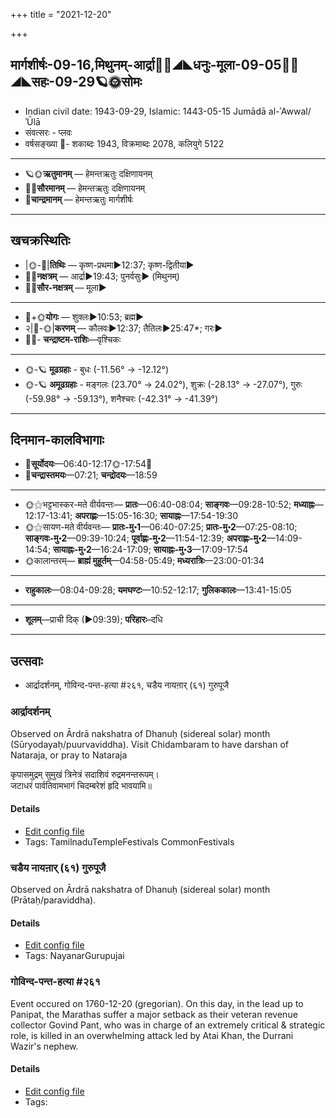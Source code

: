 +++
title = "2021-12-20"

+++
## मार्गशीर्षः-09-16,मिथुनम्-आर्द्रा🌛🌌◢◣धनुः-मूला-09-05🌌🌞◢◣सहः-09-29🪐🌞सोमः
- Indian civil date: 1943-09-29, Islamic: 1443-05-15 Jumādā al-ʾAwwal/ʾŪlā
- संवत्सरः - प्लवः
- वर्षसङ्ख्या 🌛- शकाब्दः 1943, विक्रमाब्दः 2078, कलियुगे 5122
___________________
- 🪐🌞**ऋतुमानम्** — हेमन्तऋतुः दक्षिणायनम्
- 🌌🌞**सौरमानम्** — हेमन्तऋतुः दक्षिणायनम्
- 🌛**चान्द्रमानम्** — हेमन्तऋतुः मार्गशीर्षः
___________________


## खचक्रस्थितिः
- |🌞-🌛|**तिथिः** — कृष्ण-प्रथमा►12:37; कृष्ण-द्वितीया►  
- 🌌🌛**नक्षत्रम्** — आर्द्रा►19:43; पुनर्वसुः► (मिथुनम्)  
- 🌌🌞**सौर-नक्षत्रम्** — मूला►  
___________________
- 🌛+🌞**योगः** — शुक्लः►10:53; ब्रह्म►  
- २|🌛-🌞|**करणम्** — कौलवः►12:37; तैतिलः►25:47*; गरः►  
- 🌌🌛- **चन्द्राष्टम-राशिः**—वृश्चिकः  
___________________
- 🌞-🪐 **मूढग्रहाः** - बुधः (-11.56° → -12.12°)
- 🌞-🪐 **अमूढग्रहाः** - मङ्गलः (23.70° → 24.02°), शुक्रः (-28.13° → -27.07°), गुरुः (-59.98° → -59.13°), शनैश्चरः (-42.31° → -41.39°)
___________________


## दिनमान-कालविभागाः
- 🌅**सूर्योदयः**—06:40-12:17🌞️-17:54🌇  
- 🌛**चन्द्रास्तमयः**—07:21; **चन्द्रोदयः**—18:59  
___________________
- 🌞⚝भट्टभास्कर-मते वीर्यवन्तः— **प्रातः**—06:40-08:04; **साङ्गवः**—09:28-10:52; **मध्याह्नः**—12:17-13:41; **अपराह्णः**—15:05-16:30; **सायाह्नः**—17:54-19:30  
- 🌞⚝सायण-मते वीर्यवन्तः— **प्रातः-मु॰1**—06:40-07:25; **प्रातः-मु॰2**—07:25-08:10; **साङ्गवः-मु॰2**—09:39-10:24; **पूर्वाह्णः-मु॰2**—11:54-12:39; **अपराह्णः-मु॰2**—14:09-14:54; **सायाह्नः-मु॰2**—16:24-17:09; **सायाह्नः-मु॰3**—17:09-17:54  
- 🌞कालान्तरम्— **ब्राह्मं मुहूर्तम्**—04:58-05:49; **मध्यरात्रिः**—23:00-01:34  
___________________
- **राहुकालः**—08:04-09:28; **यमघण्टः**—10:52-12:17; **गुलिककालः**—13:41-15:05  
___________________
- **शूलम्**—प्राची दिक् (►09:39); **परिहारः**–दधि  
___________________

## उत्सवाः
- आर्द्रादर्शनम्, गोविन्द-पन्त-हत्या #२६१, चडैय नायऩार् (६१) गुरुपूजै
### आर्द्रादर्शनम्

Observed on Ārdrā nakshatra of Dhanuḥ (sidereal solar) month (Sūryodayaḥ/puurvaviddha). Visit Chidambaram to have darshan of Nataraja, or pray to Nataraja

कृपासमुद्रम् सुमुखं त्रिनेत्रं सदाशिवं रुद्रमनन्तरूपम्।  
जटाधरं पार्वतिवामभागं चिदम्बरेशं हृदि भावयामि॥



#### Details
- [Edit config file](https://github.com/jyotisham/adyatithi/tree/master/devatA/shaiva/sidereal_solar_month/nakshatra/09/06/ArudrA~darican2am_or_naTarAjar_mahAbhiSEkam.toml)
- Tags: TamilnaduTempleFestivals CommonFestivals


### चडैय नायऩार् (६१) गुरुपूजै

Observed on Ārdrā nakshatra of Dhanuḥ (sidereal solar) month (Prātaḥ/paraviddha). 

#### Details
- [Edit config file](https://github.com/jyotisham/adyatithi/tree/master/mahApuruSha/nAyanAr/sidereal_solar_month/nakshatra/09/06/caDaiya_nAyan2Ar_%2861%29_gurupUjai.toml)
- Tags: NayanarGurupujai


### गोविन्द-पन्त-हत्या #२६१

Event occured on 1760-12-20 (gregorian). On this day, in the lead up to Panipat, the Marathas suffer a major setback as their veteran revenue collector Govind Pant, who was in charge of an extremely critical & strategic role, is killed in an overwhelming attack led by Atai Khan, the Durrani Wazir's nephew.

#### Details
- [Edit config file](https://github.com/jyotisham/adyatithi/tree/master/mahApuruSha/xatra-later/gregorian/day/12/20/govinda-panta-hatyA.toml)
- Tags: 


